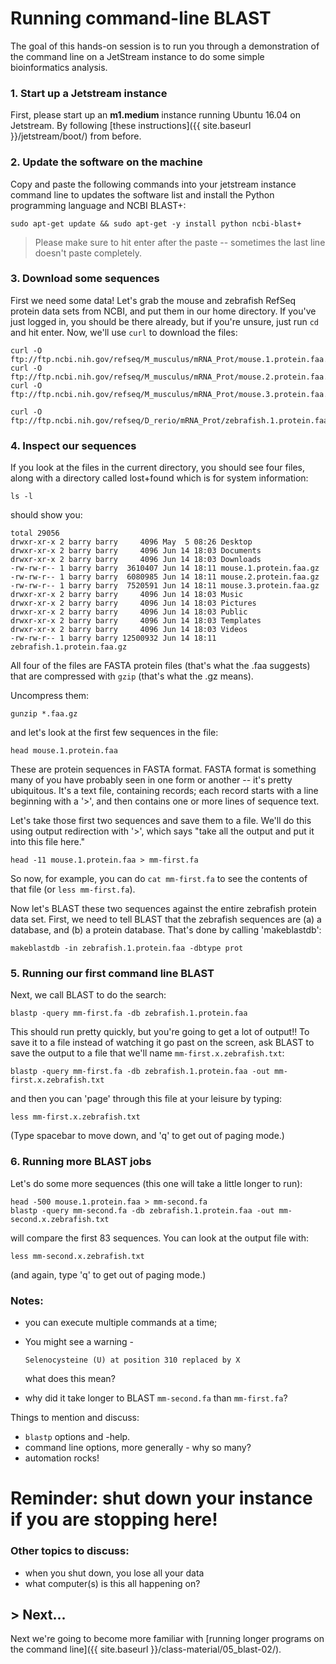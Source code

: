 # Running command-line BLAST

The goal of this hands-on session is to run you through a demonstration of the
command line on a JetStream instance to do some simple bioinformatics analysis. 

### 1. Start up a Jetstream instance   
First, please start up an **m1.medium** instance running Ubuntu 16.04 on Jetstream. 
By following [these instructions]({{ site.baseurl }}/jetstream/boot/) from before.


### 2. Update the software on the machine

Copy and paste the following commands into your jetstream instance command line to updates the software list and install the Python programming language and NCBI BLAST+:

```
sudo apt-get update && sudo apt-get -y install python ncbi-blast+
```

> Please make sure to hit enter after the paste -- sometimes the last line doesn't
paste completely.


### 3. Download some sequences
First we need some data!  Let's grab the mouse and zebrafish RefSeq
protein data sets from NCBI, and put them in our home directory. If you've just logged
in, you should be there already, but if you're unsure, just run `cd` and hit enter. Now,
we'll use `curl` to download the files:

```
curl -O ftp://ftp.ncbi.nih.gov/refseq/M_musculus/mRNA_Prot/mouse.1.protein.faa.gz
curl -O ftp://ftp.ncbi.nih.gov/refseq/M_musculus/mRNA_Prot/mouse.2.protein.faa.gz
curl -O ftp://ftp.ncbi.nih.gov/refseq/M_musculus/mRNA_Prot/mouse.3.protein.faa.gz

curl -O ftp://ftp.ncbi.nih.gov/refseq/D_rerio/mRNA_Prot/zebrafish.1.protein.faa.gz
```


### 4. Inspect our sequences
If you look at the files in the current directory, you should see four
files, along with a directory called lost+found which is for system
information:

```
ls -l
```

should show you:

```
total 29056
drwxr-xr-x 2 barry barry     4096 May  5 08:26 Desktop
drwxr-xr-x 2 barry barry     4096 Jun 14 18:03 Documents
drwxr-xr-x 2 barry barry     4096 Jun 14 18:03 Downloads
-rw-rw-r-- 1 barry barry  3610407 Jun 14 18:11 mouse.1.protein.faa.gz
-rw-rw-r-- 1 barry barry  6080985 Jun 14 18:11 mouse.2.protein.faa.gz
-rw-rw-r-- 1 barry barry  7520591 Jun 14 18:11 mouse.3.protein.faa.gz
drwxr-xr-x 2 barry barry     4096 Jun 14 18:03 Music
drwxr-xr-x 2 barry barry     4096 Jun 14 18:03 Pictures
drwxr-xr-x 2 barry barry     4096 Jun 14 18:03 Public
drwxr-xr-x 2 barry barry     4096 Jun 14 18:03 Templates
drwxr-xr-x 2 barry barry     4096 Jun 14 18:03 Videos
-rw-rw-r-- 1 barry barry 12500932 Jun 14 18:11 zebrafish.1.protein.faa.gz
```

All four of the files are FASTA protein files (that's what the .faa
suggests) that are compressed with `gzip` (that's what the .gz means).

Uncompress them:

```
gunzip *.faa.gz
```

and let's look at the first few sequences in the file:

```
head mouse.1.protein.faa 
```

These are protein sequences in FASTA format.  FASTA format is something
many of you have probably seen in one form or another -- it's pretty
ubiquitous.  It's a text file, containing records; each record
starts with a line beginning with a '>', and then contains one or more
lines of sequence text.

Let's take those first two sequences and save them to a file.  We'll
do this using output redirection with '>', which says "take
all the output and put it into this file here."


```
head -11 mouse.1.protein.faa > mm-first.fa
```

So now, for example, you can do `cat mm-first.fa` to see the contents of
that file (or `less mm-first.fa`).

Now let's BLAST these two sequences against the entire zebrafish
protein data set. First, we need to tell BLAST that the zebrafish
sequences are (a) a database, and (b) a protein database.  That's done
by calling 'makeblastdb':

```
makeblastdb -in zebrafish.1.protein.faa -dbtype prot
```


### 5. Running our first command line BLAST

Next, we call BLAST to do the search:

```
blastp -query mm-first.fa -db zebrafish.1.protein.faa
```

This should run pretty quickly, but you're going to get a lot of output!!
To save it to a file instead of watching it go past on the screen,
ask BLAST to save the output to a file that we'll name `mm-first.x.zebrafish.txt`:

```
blastp -query mm-first.fa -db zebrafish.1.protein.faa -out mm-first.x.zebrafish.txt
```

and then you can 'page' through this file at your leisure by typing:

```
less mm-first.x.zebrafish.txt
```

(Type spacebar to move down, and 'q' to get out of paging mode.)


### 6. Running more BLAST jobs

Let's do some more sequences (this one will take a little longer to run):

```
head -500 mouse.1.protein.faa > mm-second.fa
blastp -query mm-second.fa -db zebrafish.1.protein.faa -out mm-second.x.zebrafish.txt
```

will compare the first 83 sequences.  You can look at the output file with:

```
less mm-second.x.zebrafish.txt
```

(and again, type 'q' to get out of paging mode.)


### Notes:

* you can execute multiple commands at a time;

* You might see a warning -

    `Selenocysteine (U) at position 310 replaced by X`

  what does this mean?

* why did it take longer to BLAST ``mm-second.fa`` than ``mm-first.fa``?

Things to mention and discuss:

* `blastp` options and -help.
* command line options, more generally - why so many?
* automation rocks!

# Reminder: shut down your instance if you are stopping here!

### Other topics to discuss:

* when you shut down, you lose all your data
* what computer(s) is this all happening on?

## > Next...
Next we're going to become more familiar with [running longer programs
on the command line]({{ site.baseurl }}/class-material/05_blast-02/).  



